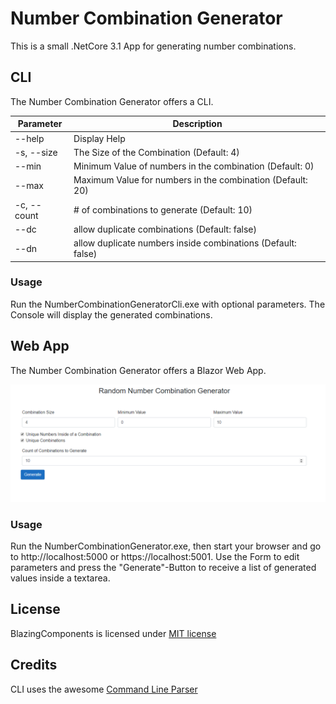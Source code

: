 # Number Combination Generator

This is a small .NetCore 3.1 App for generating number combinations.
 
## CLI
The Number Combination Generator offers a CLI.

Parameter  | Description
------------- | ------------- 
--help      | Display Help
-s, --size  | The Size of the Combination (Default: 4)
--min  | Minimum Value of numbers in the combination (Default: 0)
--max  | Maximum Value for numbers in the combination (Default: 20)
-c, --count  | # of combinations to generate (Default: 10)
--dc  | allow duplicate combinations (Default: false)
--dn  | allow duplicate numbers inside combinations (Default: false)

### Usage
Run the NumberCombinationGeneratorCli.exe with optional parameters.
The Console will display the generated combinations. 


## Web App
The Number Combination Generator offers a Blazor Web App.

![Screenshot](https://github.com/Mewgrammer/NumberCombinationGenerator/blob/master/doc/WebApp.png)

### Usage
Run the NumberCombinationGenerator.exe, then start your browser and go to http://localhost:5000 or https://localhost:5001.
Use the Form to edit parameters and press the "Generate"-Button to receive a list of generated values inside a textarea.



## License

BlazingComponents is licensed under [MIT license](http://www.opensource.org/licenses/mit-license.php)


## Credits
CLI uses the awesome [Command Line Parser](https://github.com/commandlineparser/commandline)